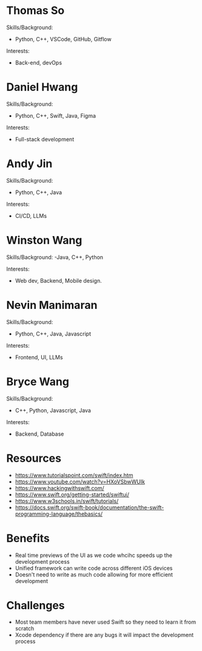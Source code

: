 # Thomas So
Skills/Background:
- Python, C++, VSCode, GitHub, Gitflow

Interests:
- Back-end, devOps

# Daniel Hwang
Skills/Background:
- Python, C++, Swift, Java, Figma

Interests:
- Full-stack development

# Andy Jin
Skills/Background:
- Python, C++, Java

Interests:
- CI/CD, LLMs

# Winston Wang
Skills/Background:
-Java, C++, Python

Interests:
- Web dev, Backend, Mobile design.

# Nevin Manimaran
Skills/Background:
- Python, C++, Java, Javascript

Interests:
- Frontend, UI, LLMs

# Bryce Wang
Skills/Background:
- C++, Python, Javascript, Java

Interests:
- Backend, Database

# Resources
- https://www.tutorialspoint.com/swift/index.htm
- https://www.youtube.com/watch?v=HXoVSbwWUIk
- https://www.hackingwithswift.com/
- https://www.swift.org/getting-started/swiftui/
- https://www.w3schools.in/swift/tutorials/
- https://docs.swift.org/swift-book/documentation/the-swift-programming-language/thebasics/

# Benefits
- Real time previews of the UI as we code whcihc speeds up the development process
- Unified framework can write code across different iOS devices
- Doesn't need to write as much code allowing for more efficient development

# Challenges
- Most team members have never used Swift so they need to learn it from scratch
- Xcode dependency if there are any bugs it will impact the development process
